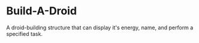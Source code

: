# Build-A-Droid
A droid-building structure that can display it's energy, name, and perform a specified task.
